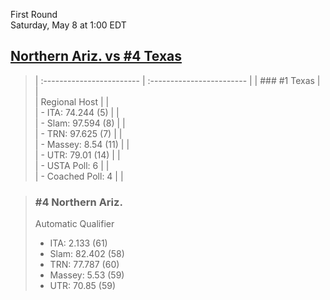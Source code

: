 First Round  
Saturday, May 8 at 1:00 EDT
## [Northern Ariz. vs #4 Texas](https://www.ncaa.com/game/5833385) 

> | :------------------------ | :------------------------ |
> | ### #1 Texas              | |  
> | Regional Host             | |  
> | - ITA: 74.244 (5)         | |  
> | - Slam: 97.594 (8)        | |  
> | - TRN: 97.625 (7)         | |  
> | - Massey: 8.54 (11)       | |  
> | - UTR: 79.01 (14)         | |  
> | - USTA Poll: 6            | |  
> | - Coached Poll: 4         | |  

> ### #4 Northern Ariz.  
> Automatic Qualifier  
> - ITA: 2.133 (61)  
> - Slam: 82.402 (58)  
> - TRN: 77.787 (60)  
> - Massey: 5.53 (59)  
> - UTR: 70.85 (59)  